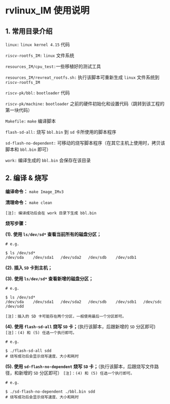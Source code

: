 # rvlinux_IM 使用说明



## 1. 常用目录介绍



`linux:` `linux kernel 4.15` 代码

`riscv-rootfs_IM:` `linux` 文件系统

`resources_IM/cpu_test:`一些移植好的测试工具

`resources_IM/revreat_rootfs.sh:` 执行该脚本可重新生成 `linux` 文件系统到 `riscv-rootfs_IM`

`riscv-pk/bbl:` `bootloader` 代码

`riscv-pk/machine:` `bootloader` 之前的硬件初始化和设置代码（跳转到该工程的第一块代码）



`Makefile:` `make` 编译脚本

`flash-sd-all:` 烧写 `bbl.bin` 到 `sd` 卡所使用的脚本程序

`sd-flash-no-dependent:` 可移动的烧写脚本程序（在其它主机上使用时，拷贝该脚本和 `bbl.bin` 即可）

`work:` 编译生成的 `bbl.bin` 会保存在该目录



## 2. 编译 & 烧写

**编译命令：** `make Image_IMv3`

**清理命令：** `make clean`

`[注]: 编译成功后会在 work 目录下生成 bbl.bin`



**烧写步骤：**



**(1). 使用 `ls/dev/sd*` 查看当前所有的磁盘分区；**

```shell
# e.g.

$ ls /dev/sd*
/dev/sda	/dev/sda1	/dev/sda2	/dev/sdb	/dev/sdb1
```

**(2). 插入 `SD` 卡到主机；**

**(3). 使用 `ls/dev/sd*` 查看新增的磁盘分区；**

```shell
# e.g.

$ ls /dev/sd*
/dev/sda	/dev/sda1	/dev/sda2	/dev/sdb	/dev/sdb1	/dev/sdc	/dev/sdd
```

`[注]：插入的 SD 卡可能存在两个分区，一般使用最后一个分区即可。`


**(4). 使用 `flash-sd-all` 烧写 `SD` 卡；**(执行该脚本，后跟新增的 `SD` 分区即可)
`[注]：(4) 和 (5) 任选一个执行即可。`


```shell
# e.g.

$ ./flash-sd-all sdd
# 烧写成功后会显示烧写速度、大小和耗时
```
**(5). 使用 `sd-flash-no-dependent` 烧写 `SD` 卡；**（执行该脚本，后跟烧写文件路径，和新增的 `SD` 分区即可）
`[注]：(4) 和 (5) 任选一个执行即可。`
```shell
# e.g.

$ ./sd-flash-no-dependent ./bbl.bin sdd
# 烧写成功后会显示烧写速度、大小和耗时
```

